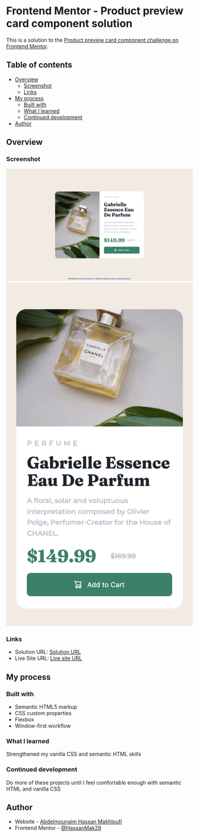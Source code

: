 # Frontend Mentor - Product preview card component solution

This is a solution to the [Product preview card component challenge on Frontend Mentor](https://www.frontendmentor.io/challenges/product-preview-card-component-GO7UmttRfa).

## Table of contents

- [Overview](#overview)
  - [Screenshot](#screenshot)
  - [Links](#links)
- [My process](#my-process)
  - [Built with](#built-with)
  - [What I learned](#what-i-learned)
  - [Continued development](#continued-development)
- [Author](#author)

## Overview

### Screenshot

![](./screenshot.jpg)
![](./screenshot-mobile.jpg)

### Links

- Solution URL: [Solution URL](https://github.com/HassanMak29/frontend-mentor-prodcut-preview-card)
- Live Site URL: [Live site URL](https://frontend-mentor-productpreview-hassan.netlify.app/)

## My process

### Built with

- Semantic HTML5 markup
- CSS custom properties
- Flexbox
- Window-first workflow

### What I learned

Strengthened my vanilla CSS and semantic HTML skills

### Continued development

Do more of these projects until I feel comfortable enough with semantic HTML and vanilla CSS

## Author

- Website - [Abdelmounaim Hassan Makhloufi](https://portfolio-hassan.netlify.app/)
- Frontend Mentor - [@HassanMak29](https://www.frontendmentor.io/profile/HassanMak29)

